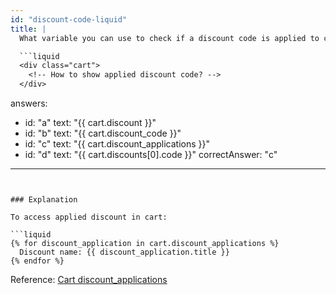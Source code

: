 ```yaml
---
id: "discount-code-liquid"
title: |
  What variable you can use to check if a discount code is applied to cart? 💰

  ```liquid
  <div class="cart">
    <!-- How to show applied discount code? -->
  </div>
  ```
answers:
  - id: "a"
    text: "{{ cart.discount }}"
  - id: "b"
    text: "{{ cart.discount_code }}"
  - id: "c"
    text: "{{ cart.discount_applications }}"
  - id: "d"
    text: "{{ cart.discounts[0].code }}"
correctAnswer: "c"
---
```


### Explanation

To access applied discount in cart:

```liquid
{% for discount_application in cart.discount_applications %}
  Discount name: {{ discount_application.title }}
{% endfor %}
```

Reference: [Cart discount_applications](https://shopify.dev/docs/api/liquid/objects/cart#cart-discount_applications) 